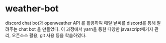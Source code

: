 # weather-bot
discord chat bot과 openweather API 를 활용하여 매일 날씨를 discord를 통해 알려주는 chat bot 을 만들었다. 
이 과정에서 yarn을 통한 다양한 javascript패키지 관리, 오픈소스 활용, git 사용 등을 학습하였다.  

